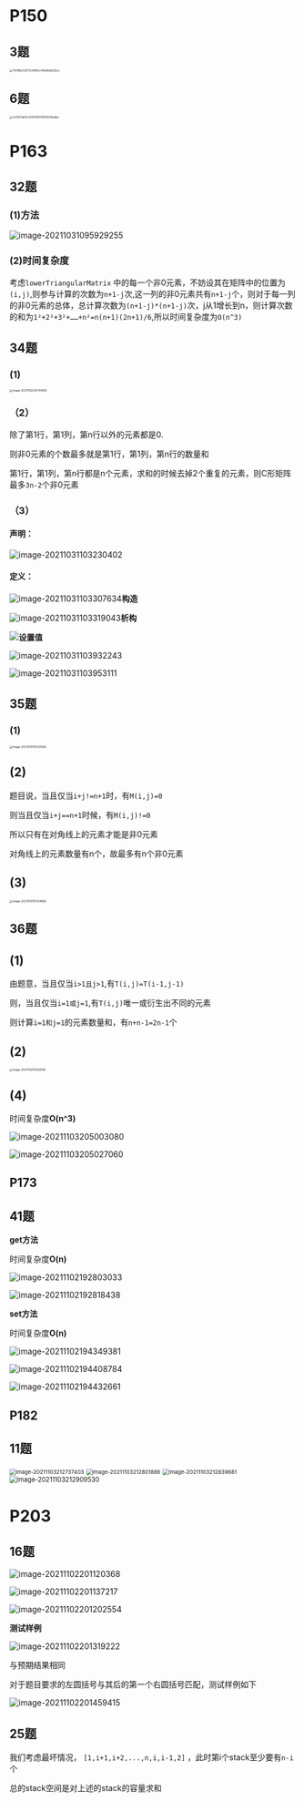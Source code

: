 # P150

## 	3题

<img src="P150.assets/742f8bc52572c6df6cc49e5bdb22bcc.jpg" alt="742f8bc52572c6df6cc49e5bdb22bcc" style="zoom:33%;" />

## 	6题

<img src="P150.assets/3c5567a81ec300ff18010606026adbe-16358576245441.jpg" alt="3c5567a81ec300ff18010606026adbe" style="zoom:33%;" />



# P163

##		32题

### 			(1)方法

![image-20211031095929255](C:\Users\4399\AppData\Roaming\Typora\typora-user-images\image-20211031095929255.png)



### 			(2)时间复杂度

考虑`lowerTriangularMatrix` 中的每一个非0元素，不妨设其在矩阵中的位置为`(i,j)`,则参与计算的次数为`n+1-j`次,这一列的非0元素共有`n+1-j`个，则对于每一列的非0元素的总体，总计算次数为`(n+1-j)*(n+1-j)`次，j从1增长到n，则计算次数的和为`1²+2²+3²+……+n²=n(n+1)(2n+1)/6`,所以时间复杂度为`O(n^3)`



## 34题

### 	(1)

<img src="P150.assets/image-20211102205744993.png" alt="image-20211102205744993" style="zoom:33%;" />



### （2）

除了第1行，第1列，第n行以外的元素都是0.

则非0元素的个数最多就是第1行，第1列，第n行的数量和

第1行，第1列，第n行都是n个元素，求和的时候去掉2个重复的元素，则C形矩阵最多`3n-2`个非0元素



### （3）

#### 声明：

![image-20211031103230402](C:\Users\4399\AppData\Roaming\Typora\typora-user-images\image-20211031103230402.png)

#### 定义：

![image-20211031103307634](C:\Users\4399\AppData\Roaming\Typora\typora-user-images\image-20211031103307634.png)**构造**

![image-20211031103319043](C:\Users\4399\AppData\Roaming\Typora\typora-user-images\image-20211031103319043.png)**析构**

![](C:\Users\4399\AppData\Roaming\Typora\typora-user-images\image-20211031103413579.png)**设置值**

![image-20211031103932243](C:\Users\4399\AppData\Roaming\Typora\typora-user-images\image-20211031103932243.png)

![image-20211031103953111](C:\Users\4399\AppData\Roaming\Typora\typora-user-images\image-20211031103953111.png)



## 35题

### (1)

<img src="C:\Users\4399\AppData\Roaming\Typora\typora-user-images\image-20211031105235565.png" alt="image-20211031105235565" style="zoom:33%;" />



## (2)

题目说，当且仅当`i+j!=n+1`时，有`M(i,j)=0`

则当且仅当`i+j==n+1`时候，有`M(i,j)!=0`

所以只有在对角线上的元素才能是非0元素

对角线上的元素数量有n个，故最多有n个非0元素



## (3)

<img src="C:\Users\4399\AppData\Roaming\Typora\typora-user-images\image-20211031105134868.png" alt="image-20211031105134868" style="zoom: 33%;" />







## 36题

## (1)



由题意，当且仅当`i>1且j>1`,有`T(i,j)=T(i-1,j-1)`

则，当且仅当`i=1或j=1`,有`T(i,j)`唯一或衍生出不同的元素

则计算`i=1和j=1`的元素数量和，有`n+n-1=2n-1`个

## (2)



<img src="C:\Users\4399\AppData\Roaming\Typora\typora-user-images\image-20211102191426196.png" alt="image-20211102191426196" style="zoom:33%;" />



## (4)

时间复杂度**O(n^3)**



![image-20211103205003080](P150.assets/image-20211103205003080.png)

![image-20211103205027060](P150.assets/image-20211103205027060.png)

## P173

## 41题

**get方法**

时间复杂度**O(n)**

![image-20211102192803033](C:\Users\4399\AppData\Roaming\Typora\typora-user-images\image-20211102192803033.png)



![image-20211102192818438](C:\Users\4399\AppData\Roaming\Typora\typora-user-images\image-20211102192818438.png)







**set方法**

时间复杂度**O(n)**

![image-20211102194349381](C:\Users\4399\AppData\Roaming\Typora\typora-user-images\image-20211102194349381.png)

![image-20211102194408784](C:\Users\4399\AppData\Roaming\Typora\typora-user-images\image-20211102194408784.png)

![image-20211102194432661](C:\Users\4399\AppData\Roaming\Typora\typora-user-images\image-20211102194432661.png)



## P182

## 11题

<img src="P150.assets/image-20211103212737403.png" alt="image-20211103212737403" style="zoom: 67%;" />



<img src="P150.assets/image-20211103212801886.png" alt="image-20211103212801886" style="zoom:67%;" />

<img src="P150.assets/image-20211103212839681.png" alt="image-20211103212839681" style="zoom:67%;" />

<img src="P150.assets/image-20211103212909530.png" alt="image-20211103212909530" style="zoom: 80%;" />

# P203

## 16题

![image-20211102201120368](P150.assets/image-20211102201120368.png)

![image-20211102201137217](P150.assets/image-20211102201137217.png)

![image-20211102201202554](P150.assets/image-20211102201202554.png)

**测试样例**

![image-20211102201319222](P150.assets/image-20211102201319222.png)

与预期结果相同

对于题目要求的左圆括号与其后的第一个右圆括号匹配，测试样例如下

![image-20211102201459415](P150.assets/image-20211102201459415.png)







## 25题



我们考虑最坏情况， `[1,i+1,i+2,...,n,i,i-1,2]` ，此时第i个stack至少要有`n-i`个

总的stack空间是对上述的stack的容量求和

